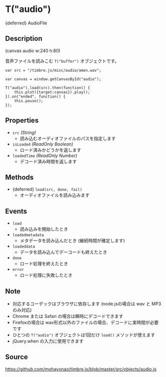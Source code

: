 T("audio")
==========
{deferred} AudioFile

## Description ##

(canvas audio w:240 h:80)

音声ファイルを読みこむ `T("buffer")` オブジェクトです。

```timbre
var src = "/timbre.js/misc/audio/amen.wav";

var canvas = window.getCanvasById("audio");

T("audio").load(src).then(function() {
    this.plot({target:canvas}).play();
}).on("ended", function() {
    this.pause();
});
```

## Properties ##
- `src` _(String)_
  - 読み込むオーディオファイルのパスを指定します
- `isLoaded` _(ReadOnly Boolean)_
  - ロード済みかどうかを返します
- `loadedTime` _(ReadOnly Number)_
  - デコード済み時間を返します

## Methods ##
- {deferred} `load(src, done, fail)`
  - オーディオファイルを読み込みます

## Events ##
- `load`
  - 読み込みを開始したとき
- `loadedmetadata`
  - メタデータを読み込んだとき (継続時間が確定します)
- `loadeddata`
  - データを読み込んでデーコードも終えたとき
- `done`
  - ロード処理を終えたとき
- `error`
  - ロード処理に失敗したとき

## Note ##
- 対応するコーデックはブラウザに依存します (node.jsの場合は wav と MP3 のみ対応)
- Chrome または Safari の場合は瞬時にデコードできます
- Firefoxの場合は wav形式以外のファイルの場合、デコードに実時間が必要です
- ひとつの `T("audio")` オブジェクトは1回だけ `load()` メソッドが使えます
- jQuery.when の入力に使用できます

## Source ##
https://github.com/mohayonao/timbre.js/blob/master/src/objects/audio.js
